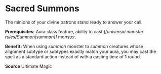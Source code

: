 ﻿---
cssclass: [feats]

---
# Sacred Summons

The minions of your divine patrons stand ready to answer your call.

**Prerequisites:** Aura class feature, ability to cast _[[universal monster rules/Summon|summon]]_ monster.

**Benefit:** When using _summon_ monster to _summon_ creatures whose alignment subtype or subtypes exactly match your aura, you may cast the spell as a standard action instead of with a casting time of 1 round.

**Source** Ultimate Magic